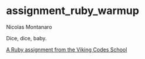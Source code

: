 assignment_ruby_warmup
======================

Nicolas Montanaro

Dice, dice, baby.

[A Ruby assignment from the Viking Codes School](http://www.vikingcodeschool.com)
